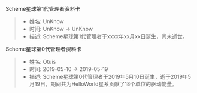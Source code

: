 Scheme星球第1代管理者资料卡

> - 姓名: UnKnow
> - 时间: UnKnow -> UnKnow
> - 描述: Scheme星球第1代管理者于xxxx年xx月xx日诞生，尚未逝世。

Scheme星球第0代管理者资料卡

> - 姓名: Otuis
> - 时间: 2019-05-10 -> 2019-05-19
> - 描述: Scheme星球第0代管理者于2019年5月10日诞生，逝于2019年5月19日，期间共为HelloWorld星系贡献了18个单位的驱动能量。